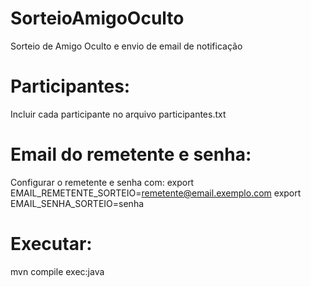 # SorteioAmigoOculto

Sorteio de Amigo Oculto e envio de email de notificação

# Participantes:

Incluir cada participante no arquivo participantes.txt

# Email do remetente e senha:

Configurar o remetente e senha com:
export EMAIL_REMETENTE_SORTEIO=remetente@email.exemplo.com
export EMAIL_SENHA_SORTEIO=senha

# Executar:

mvn compile exec:java
